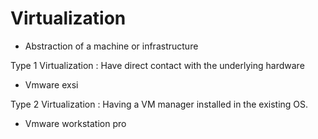 # Virtualization

* Abstraction of a machine or infrastructure&#x20;

Type 1 Virtualization : Have direct contact with the underlying hardware&#x20;

* Vmware exsi

Type 2 Virtualization : Having a VM manager installed in the existing OS.

* Vmware workstation pro

